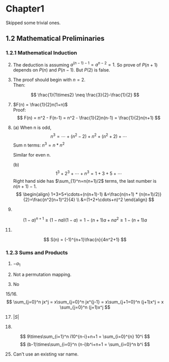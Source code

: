 
# Chapter1
Skipped some trivial ones. 
## 1.2 Mathematical Preliminaries
### 1.2.1 Mathematical Induction
2.  The deduction is assuming $a^{(n-1)-1}=a^{n-2}=1$. So prove of $P(n+1)$ depends on $P(n)$ and $P(n-1)$. 
But $P(2)$ is false.

3. The proof should begin with $n=2$.  
Then: 

$$
\frac{1}{1\times2} \neq \frac{3}{2}-\frac{1}{2}
$$

7. $F(n) = \frac{1}{2}n(1+n)$   
    Proof: 
    $$
      F(n) = n^2 - F(n-1) 
             = n^2 - \frac{1}{2}n(n-1)
             = \frac{1}{2}n(n+1)
    $$


8. (a) When n is odd,
   $$
   n^3=\cdots+(n^2-2)+n^2+(n^2+2)+\cdots
   $$
   Sum n terms: $n^3=n*n^2$

   Similar for even n.

   (b) 
   $$
   1^3+2^3+\cdots+n^3=1+3+5+\cdots
   $$
   Right hand side has $\sum_{1}^n=n(n+1)/2$ terms, the last number is $n(n+1)-1$.
   $$
   \begin{align}
   1+3+5+\cdots+(n(n+1)-1) &=\frac{n(n+1) * (n(n+1)/2)}{2}=\frac{n^2(n+1)^2}{4} \\
   &=(1+2+\cdots+n)^2
   \end{align}
   $$
   

9.
$$
   (1-a)^{n+1}\ge(1-na)(1-a)=1-(n+1)a+na^2\ge1-(n+1)a
$$

11. 
$$
S(n) = (-1)^{n+1}\frac{n}{4n^2+1}
$$

### 1.2.3 Sums and Products

1. $-a_1$

3. Not a permutation mapping.

9. No

15/16. 
$$
  \sum_{j=0}^n jx^j = x\sum_{j=0}^n jx^{j-1} = x\sum_{j+1=0}^n (j+1)x^j = 
  x \sum_{j=0}^n (j+1)x^j
$$

17. $|S|$

20.
$$
  9\times\sum_{i=1}^n i10^{n-i}+n+1 = \sum_{i=0}^{n} 10^i
$$
$$
  (b-1)\times\sum_{i=0}^n (n-i)b^i+n+1 = \sum_{i=0}^n b^i
$$

25. Can't use an existing var name.